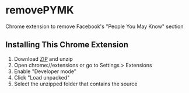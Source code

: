 # removePYMK
Chrome extension to remove Facebook's "People You May Know" section

## Installing This Chrome Extension

1. Download [ZIP](https://github.com/nnaro/removePYMK/archive/master.zip) and unzip
2. Open chrome://extensions or go to Settings > Extensions
3. Enable "Developer mode"
4. Click "Load unpacked"
5. Select the unzipped folder that contains the source

